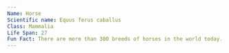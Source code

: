```yaml
---
Name: Horse
Scientific name: Equus ferus caballus
Class: Mammalia
Life Span: 27
Fun Fact: There are more than 300 breeds of horses in the world today.
---
```

